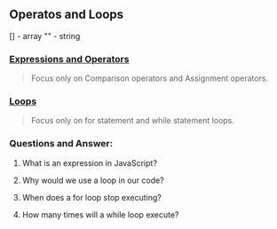 ## Operatos and Loops

[] - array
"" - string
### [Expressions and Operators](https://canvas.instructure.com/courses/6895894/assignments/37682690/submissions/91737300)  
> Focus only on Comparison operators and Assignment operators.  

### [Loops](https://developer.mozilla.org/en-US/docs/Web/JavaScript/Guide/Loops_and_iteration)  
> Focus only on for statement and while statement loops.

### Questions and Answer:  
1. What is an expression in JavaScript?  

2. Why would we use a loop in our code?  

3. When does a for loop stop executing?  

4. How many times will a while loop execute?  
